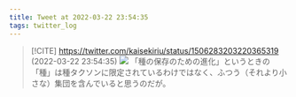 ```yaml
---
title: Tweet at 2022-03-22 23:54:35
tags: twitter_log
---
```


> [!CITE] https://twitter.com/kaisekiriu/status/1506283203220365319 (2022-03-22 23:54:35)
> ![](https://twitter.com/kaisekiriu/status/1506283203220365319)
> 「種の保存のための進化」というときの「種」は種タクソンに限定されているわけではなく、ふつう（それより小さな）集団を含んでいると思うのだが。
